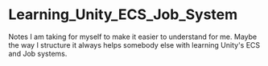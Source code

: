 # Learning_Unity_ECS_Job_System
Notes I am taking for myself to make it easier to understand for me. Maybe the way I structure it always helps somebody else with learning Unity's ECS and Job systems.
